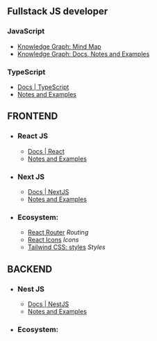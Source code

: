 ## Fullstack JS developer

### JavaScript
- [Knowledge Graph: Mind Map](https://jeankei.github.io/graphJS/)
- [Knowledge Graph: Docs, Notes and Examples](/examples/js.md)

### TypeScript
- [Docs | TypeScript](https://www.typescriptlang.org/docs/)
- [Notes and Examples](/examples/ts.md)

## FRONTEND

- ### React JS
    -  [Docs | React](https://react.dev/learn)
    -  [Notes and Examples](/examples/react.md)

- ### Next JS
    - [Docs | NextJS](https://nextjs.org/docs)
    - [Notes and Examples](/examples/next.md)

- ### Ecosystem:

    - [React Router](https://reactrouter.com/en/main) *Routing*
    - [React Icons](https://react-icons.github.io/react-icons/) *Icons*
    - [Tailwind CSS: styles](/examples/react.md) *Styles*

## BACKEND

- ### Nest JS
    - [Docs | NestJS](https://docs.nestjs.com/)
    - [Notes and Examples](/examples/nest.md)
    
- ### Ecosystem:
